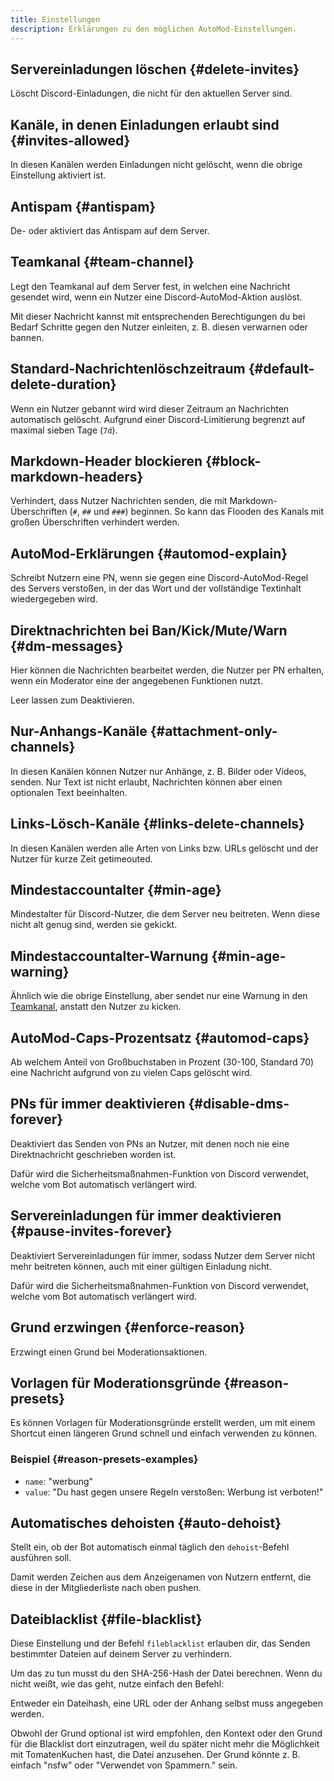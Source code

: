 ```yaml
---
title: Einstellungen
description: Erklärungen zu den möglichen AutoMod-Einstellungen.
---
```


## Servereinladungen löschen {#delete-invites}

Löscht Discord-Einladungen, die nicht für den aktuellen Server sind.

## Kanäle, in denen Einladungen erlaubt sind {#invites-allowed}

In diesen Kanälen werden Einladungen nicht gelöscht, wenn die obrige Einstellung aktiviert ist.

## Antispam {#antispam}

De- oder aktiviert das Antispam auf dem Server.

## Teamkanal {#team-channel}

Legt den Teamkanal auf dem Server fest, in welchen eine Nachricht gesendet wird, wenn ein Nutzer eine Discord-AutoMod-Aktion auslöst.

Mit dieser Nachricht kannst mit entsprechenden Berechtigungen du bei Bedarf Schritte gegen den Nutzer einleiten, z. B. diesen verwarnen oder bannen.

## Standard-Nachrichtenlöschzeitraum {#default-delete-duration}

Wenn ein Nutzer gebannt wird wird dieser Zeitraum an Nachrichten automatisch gelöscht. Aufgrund einer Discord-Limitierung begrenzt auf maximal sieben Tage (`7d`).

## Markdown-Header blockieren {#block-markdown-headers}

Verhindert, dass Nutzer Nachrichten senden, die mit Markdown-Überschriften (`#`, `##` und `###`) beginnen. So kann das Flooden des Kanals mit großen Überschriften verhindert werden.

## AutoMod-Erklärungen {#automod-explain}

Schreibt Nutzern eine PN, wenn sie gegen eine Discord-AutoMod-Regel des Servers verstoßen, in der das Wort und der vollständige Textinhalt wiedergegeben wird.

## Direktnachrichten bei Ban/Kick/Mute/Warn {#dm-messages}

Hier können die Nachrichten bearbeitet werden, die Nutzer per PN erhalten, wenn ein Moderator eine der angegebenen Funktionen nutzt.

Leer lassen zum Deaktivieren.

## Nur-Anhangs-Kanäle {#attachment-only-channels}

In diesen Kanälen können Nutzer nur Anhänge, z. B. Bilder oder Videos, senden. Nur Text ist nicht erlaubt, Nachrichten können aber einen optionalen Text beeinhalten.

## Links-Lösch-Kanäle {#links-delete-channels}

In diesen Kanälen werden alle Arten von Links bzw. URLs gelöscht und der Nutzer für kurze Zeit getimeouted.

## Mindestaccountalter {#min-age}

Mindestalter für Discord-Nutzer, die dem Server neu beitreten. Wenn diese nicht alt genug sind, werden sie gekickt.

## Mindestaccountalter-Warnung {#min-age-warning}

Ähnlich wie die obrige Einstellung, aber sendet nur eine Warnung in den [Teamkanal](#team-channel), anstatt den Nutzer zu kicken.

## AutoMod-Caps-Prozentsatz {#automod-caps}

Ab welchem Anteil von Großbuchstaben in Prozent (30-100, Standard 70) eine Nachricht aufgrund von zu vielen Caps gelöscht wird.

## PNs für immer deaktivieren {#disable-dms-forever}

Deaktiviert das Senden von PNs an Nutzer, mit denen noch nie eine Direktnachricht geschrieben worden ist.

Dafür wird die Sicherheitsmaßnahmen-Funktion von Discord verwendet, welche vom Bot automatisch verlängert wird.

## Servereinladungen für immer deaktivieren {#pause-invites-forever}

Deaktiviert Servereinladungen für immer, sodass Nutzer dem Server nicht mehr beitreten können, auch mit einer gültigen Einladung nicht.

Dafür wird die Sicherheitsmaßnahmen-Funktion von Discord verwendet, welche vom Bot automatisch verlängert wird.

## Grund erzwingen {#enforce-reason}

Erzwingt einen Grund bei Moderationsaktionen.

## Vorlagen für Moderationsgründe {#reason-presets}

Es können Vorlagen für Moderationsgründe erstellt werden, um mit einem Shortcut einen längeren Grund schnell und einfach verwenden zu können.

### Beispiel {#reason-presets-examples}

- `name`: "werbung"
- `value`: "Du hast gegen unsere Regeln verstoßen: Werbung ist verboten!"

<Command name="mute" slash="user:Nutzer reason:werbung" message="<Nutzer> werbung"></Command>

## Automatisches dehoisten {#auto-dehoist}

Stellt ein, ob der Bot automatisch einmal täglich den `dehoist`-Befehl ausführen soll.

Damit werden Zeichen aus dem Anzeigenamen von Nutzern entfernt, die diese in der Mitgliederliste nach oben pushen.

## Dateiblacklist {#file-blacklist}

Diese Einstellung und der Befehl `fileblacklist` erlauben dir, das Senden bestimmter Dateien auf deinem Server zu verhindern.

Um das zu tun musst du den SHA-256-Hash der Datei berechnen. Wenn du nicht weißt, wie das geht, nutze einfach den Befehl:

<Command name="fileblacklist add" slash="[url:A file URL or sha256 hash to blacklist] [file:The file you want to blacklist] [reason:The blacklist reason]" message="<URL>|<Anhang> [<Reason>]"></Command>

Entweder ein Dateihash, eine URL oder der Anhang selbst muss angegeben werden.

Obwohl der Grund optional ist wird empfohlen, den Kontext oder den Grund für die Blacklist dort einzutragen, weil du später nicht mehr die Möglichkeit mit TomatenKuchen hast, die Datei anzusehen.
Der Grund könnte z. B. einfach "nsfw" oder "Verwendet von Spammern." sein.
